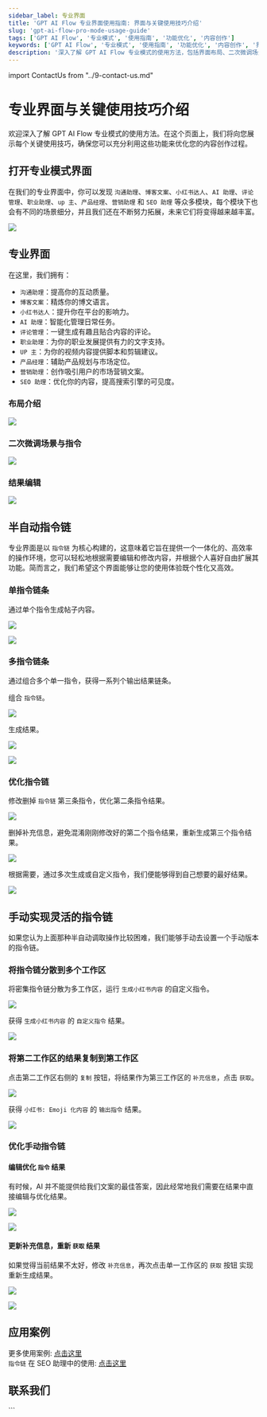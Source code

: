 ```yaml
---
sidebar_label: 专业界面
title: 'GPT AI Flow 专业界面使用指南: 界面与关键使用技巧介绍'
slug: 'gpt-ai-flow-pro-mode-usage-guide'
tags: ['GPT AI Flow', '专业模式', '使用指南', '功能优化', '内容创作']
keywords: ['GPT AI Flow', '专业模式', '使用指南', '功能优化', '内容创作', '界面布局', '二次微调', '结果编辑']
description: '深入了解 GPT AI Flow 专业模式的使用方法，包括界面布局、二次微调场景与指令以及结果编辑等关键技巧。本指南旨在帮助您充分利用这些功能，优化您的内容创作过程。'
---
```


import ContactUs from "../9-contact-us.md"

# 专业界面与关键使用技巧介绍

欢迎深入了解 GPT AI Flow 专业模式的使用方法。在这个页面上，我们将向您展示每个关键使用技巧，确保您可以充分利用这些功能来优化您的内容创作过程。

## 打开专业模式界面

在我们的专业界面中，你可以发现 `沟通助理`、`博客文案`、`小红书达人`、`AI 助理`、`评论管理`、`职业助理`、`up 主`、`产品经理`、`营销助理` 和 `SEO 助理` 等众多模块，每个模块下也会有不同的场景细分，并且我们还在不断努力拓展，未来它们将变得越来越丰富。

![](./img/4-proMode-presentation/2023-10-31-img-6-show-proModeWindow.gif)

## 专业界面

在这里，我们拥有：

- `沟通助理`：提高你的互动质量。
- `博客文案`：精炼你的博文语言。
- `小红书达人`：提升你在平台的影响力。
- `AI 助理`：智能化管理日常任务。
- `评论管理`：一键生成有趣且贴合内容的评论。
- `职业助理`：为你的职业发展提供有力的文字支持。
- `UP 主`：为你的视频内容提供脚本和剪辑建议。
- `产品经理`：辅助产品规划与市场定位。
- `营销助理`：创作吸引用户的市场营销文案。
- `SEO 助理`：优化你的内容，提高搜索引擎的可见度。

### 布局介绍

![](./img/4-proMode-presentation/2023-10-31-img-7-proMode-explication.png)

### 二次微调场景与指令

![](./img/4-proMode-presentation/2023-10-31-img-8-proMode-explication-2.png)

### 结果编辑

![](./img/4-proMode-presentation/2023-10-31-img-9-proMode-explication-3.png)

## 半自动指令链

专业界面是以 `指令链` 为核心构建的，这意味着它旨在提供一个一体化的、高效率的操作环境，您可以轻松地根据需要编辑和修改内容，并根据个人喜好自由扩展其功能。简而言之，我们希望这个界面能够让您的使用体验既个性化又高效。

### 单指令链条

通过单个指令生成帖子内容。

![](./img/4-proMode-presentation/2023-10-31-img-13-instruction-chain.gif)

![](./img/4-proMode-presentation/2023-10-31-img-14-instruction-chain-2.gif)

### 多指令链条

通过组合多个单一指令，获得一系列个输出结果链条。

组合 `指令链`。

![](./img/4-proMode-presentation/2023-10-31-img-15-multiple-instruction-chains.gif)

生成结果。

![](./img/4-proMode-presentation/2023-10-31-img-16-multiple-instruction-chains-2.gif)

![](./img/4-proMode-presentation/2023-10-31-img-17-multiple-instruction-chains-3.gif)

### 优化指令链

修改删掉 `指令链` 第三条指令，优化第二条指令结果。

![](./img/4-proMode-presentation/2023-10-31-img-18-multiple-instruction-chains-4.gif)

删掉补充信息，避免混淆刚刚修改好的第二个指令结果，重新生成第三个指令结果。

![](./img/4-proMode-presentation/2023-10-31-img-19-multiple-instruction-chains-5.gif)

根据需要，通过多次生成或自定义指令，我们便能够得到自己想要的最好结果。

![](./img/4-proMode-presentation/2023-10-31-img-20-multiple-instruction-chains-6.gif)

## 手动实现灵活的指令链

如果您认为上面那种半自动调取操作比较困难，我们能够手动去设置一个手动版本的指令链。

### 将指令链分散到多个工作区

将密集指令链分散为多工作区，运行 `生成小红书内容` 的自定义指令。

![](./img/4-proMode-presentation/2023-11-02-img-1-proMode-multiple-commands-chain.gif)

获得 `生成小红书内容` 的 `自定义指令` 结果。

![](./img/4-proMode-presentation/2023-11-02-img-2-proMode-multiple-commands-chain-2.gif)

### 将第二工作区的结果复制到第工作区

点击第二工作区右侧的 `复制` 按钮，将结果作为第三工作区的 `补充信息`，点击 `获取`。

![](./img/4-proMode-presentation/2023-11-02-img-3-proMode-multiple-commands-chain-3.gif)

获得 `小红书: Emoji 化内容` 的 `输出指令` 结果。

![](./img/4-proMode-presentation/2023-11-02-img-4-proMode-multiple-commands-chain-4.gif)

### 优化手动指令链

#### 编辑优化 `指令` 结果

有时候，AI 并不能提供给我们文案的最佳答案，因此经常地我们需要在结果中直接编辑与优化结果。

![](./img/4-proMode-presentation/2023-11-02-img-5-proMode-multiple-commands-chain-5.gif)

![](./img/4-proMode-presentation/2023-11-02-img-6-proMode-multiple-commands-chain-6.gif)

#### 更新补充信息，重新 `获取` 结果

如果觉得当前结果不太好，修改 `补充信息`，再次点击单一工作区的 `获取` 按钮 实现重新生成结果。

![](./img/4-proMode-presentation/2023-11-02-img-7-proMode-multiple-commands-chain-7.gif)

![](./img/4-proMode-presentation/2023-11-02-img-8-proMode-multiple-commands-chain-8.gif)

## 应用案例

更多使用案例: [点击这里](/docs/application-scenarios/introduction)  
`指令链` 在 SEO 助理中的使用: [点击这里](/docs/application-scenarios/seo-assistant)

## 联系我们

<ContactUs/>
```
